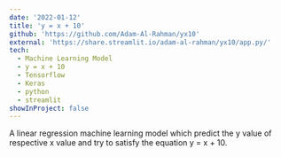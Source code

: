 ```yaml
---
date: '2022-01-12'
title: 'y = x + 10'
github: 'https://github.com/Adam-Al-Rahman/yx10'
external: 'https://share.streamlit.io/adam-al-rahman/yx10/app.py/'
tech:
  - Machine Learning Model
  - y = x + 10
  - Tensorflow
  - Keras
  - python
  - streamlit
showInProject: false
---
```


A linear regression machine learning model which predict the y value of respective x value and try to satisfy the equation y = x + 10.

